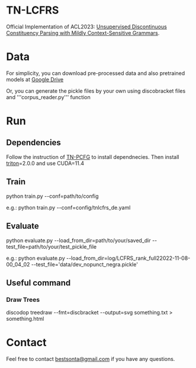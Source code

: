 # TN-LCFRS
Official Implementation of ACL2023:  [Unsupervised Discontinuous Constituency Parsing with Mildly Context-Sensitive Grammars](https://arxiv.org/pdf/2212.09140.pdf). 

# Data
For simplicity, you can download pre-processed data and also pretrained models at [Google Drive](https://drive.google.com/drive/folders/1kbdBfm4q-ExwS80qUdvtuyOvSlKd_E0o?usp=sharing) 

Or, you can generate the pickle files by your own using discobracket files and '''corpus_reader.py''' function



# Run
## Dependencies
Follow the instruction of [TN-PCFG](https://github.com/sustcsonglin/TN-PCFG) to install dependnecies. Then install [triton](https://github.com/openai/triton)=2.0.0 and use CUDA=11.4

## Train
python train.py --conf=path/to/config 

e.g.: python train.py --conf=config/tnlcfrs_de.yaml

## Evaluate
python evaluate.py --load_from_dir=path/to/your/saved_dir  --test_file=path/to/your/test_pickle_file

e.g.: python evaluate.py --load_from_dir=log/LCFRS_rank_full22022-11-08-00_04_02 --test_file='data/dev_nopunct_negra.pickle'


## Useful command
### Draw Trees
discodop treedraw --fmt=discbracket --output=svg something.txt > something.html
 


# Contact
Feel free to contact bestsonta@gmail.com if you have any questions.




 
  
